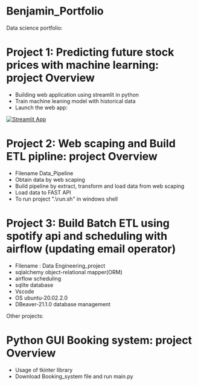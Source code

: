 # Benjamin_Portfolio
Data science portfolio:

# Project 1: Predicting future stock prices with machine learning: project Overview
* Building web application using streamlit in python
* Train machine leaning model with historical data
* Launch the web app:

[![Streamlit App](https://static.streamlit.io/badges/streamlit_badge_black_white.svg)](https://share.streamlit.io/benjaminlw1/benjamin_portfolio/main/Stocks_Market.py)

# Project 2: Web scaping and Build ETL pipline: project Overview
* Filename Data_Pipeline
* Obtain data by web scaping
* Build pipeline by extract, transform and load data from web scaping
* Load data to FAST API
* To run project ".\run.sh" in windows shell

# Project 3: Build Batch ETL using spotify api and scheduling with airflow (updating email operator)
* Filename : Data Engineering_project
* sqlalchemy object-relational mapper(ORM) 
* airflow scheduling 
* sqlite database
* Vscode
* OS ubuntu-20.02.2.0
* DBeaver-21.1.0 database management

Other projects:

# Python GUI Booking system: project Overview
* Usage of tkinter library 
* Download Booking_system file and run main.py
